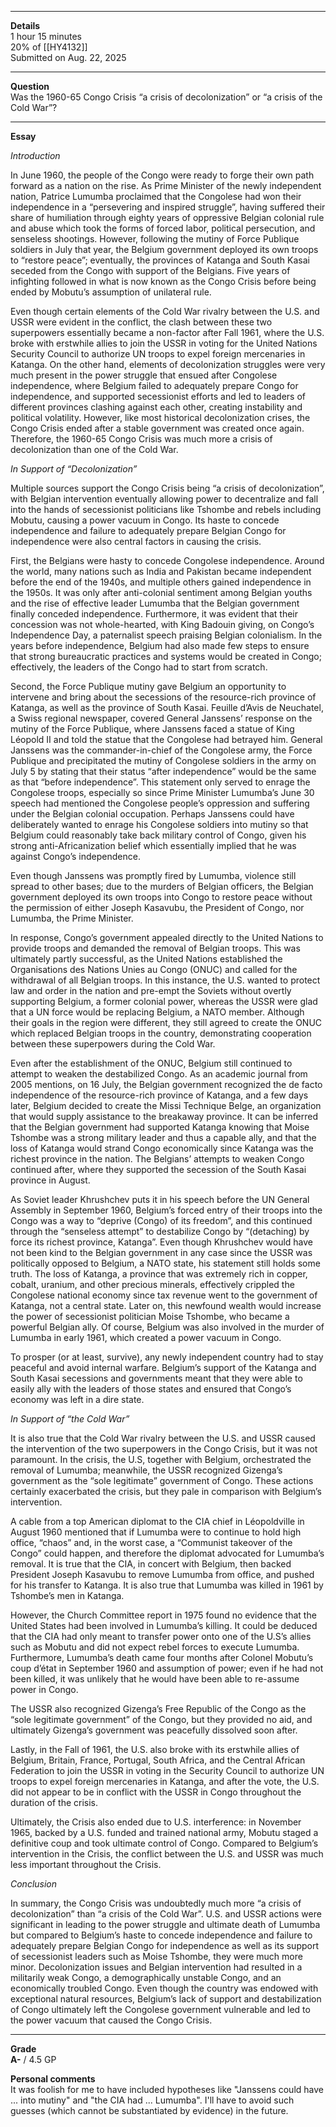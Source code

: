 ****

**Details**\
1 hour 15 minutes\
20% of [[HY4132]]\
Submitted on Aug. 22, 2025

****

**Question**\
Was the 1960-65 Congo Crisis “a crisis of decolonization” or “a crisis of the Cold War”?

****

**Essay**

*Introduction*

In June 1960, the people of the Congo were ready to forge their own path forward as a nation on the rise. As Prime Minister of the newly independent nation, Patrice Lumumba proclaimed that the Congolese had won their independence in a “persevering and inspired struggle”, having suffered their share of humiliation through eighty years of oppressive Belgian colonial rule and abuse which took the forms of forced labor, political persecution, and senseless shootings. However, following the mutiny of Force Publique soldiers in July that year, the Belgium government deployed its own troops to “restore peace”; eventually, the provinces of Katanga and South Kasai seceded from the Congo with support of the Belgians. Five years of infighting followed in what is now known as the Congo Crisis before being ended by Mobutu’s assumption of unilateral rule.

Even though certain elements of the Cold War rivalry between the U.S. and USSR were evident in the conflict, the clash between these two superpowers essentially became a non-factor after Fall 1961, where the U.S. broke with erstwhile allies to join the USSR in voting for the United Nations Security Council to authorize UN troops to expel foreign mercenaries in Katanga. On the other hand, elements of decolonization struggles were very much present in the power struggle that ensued after Congolese independence, where Belgium failed to adequately prepare Congo for independence, and supported secessionist efforts and led to leaders of different provinces clashing against each other, creating instability and political volatility. However, like most historical decolonization crises, the Congo Crisis ended after a stable government was created once again. Therefore, the 1960-65 Congo Crisis was much more a crisis of decolonization than one of the Cold War.

*In Support of “Decolonization”*

Multiple sources support the Congo Crisis being “a crisis of decolonization”, with Belgian intervention eventually allowing power to decentralize and fall into the hands of secessionist politicians like Tshombe and rebels including Mobutu, causing a power vacuum in Congo. Its haste to concede independence and failure to adequately prepare Belgian Congo for independence were also central factors in causing the crisis.

First, the Belgians were hasty to concede Congolese independence. Around the world, many nations such as India and Pakistan became independent before the end of the 1940s, and multiple others gained independence in the 1950s. It was only after anti-colonial sentiment among Belgian youths and the rise of effective leader Lumumba that the Belgian government finally conceded independence. Furthermore, it was evident that their concession was not whole-hearted, with King Badouin giving, on Congo’s Independence Day, a paternalist speech praising Belgian colonialism. In the years before independence, Belgium had also made few steps to ensure that strong bureaucratic practices and systems would be created in Congo; effectively, the leaders of the Congo had to start from scratch.

Second, the Force Publique mutiny gave Belgium an opportunity to intervene and bring about the secessions of the resource-rich province of Katanga, as well as the province of South Kasai. Feuille d’Avis de Neuchatel, a Swiss regional newspaper, covered General Janssens’ response on the mutiny of the Force Publique, where Janssens faced a statue of King Léopold II and told the statue that the Congolese had betrayed him. General Janssens was the commander-in-chief of the Congolese army, the Force Publique and precipitated the mutiny of Congolese soldiers in the army on July 5 by stating that their status “after independence” would be the same as that “before independence”. This statement only served to enrage the Congolese troops, especially so since Prime Minister Lumumba’s June 30 speech had mentioned the Congolese people’s oppression and suffering under the Belgian colonial occupation. Perhaps Janssens could have deliberately wanted to enrage his Congolese soldiers into mutiny so that Belgium could reasonably take back military control of Congo, given his strong anti-Africanization belief which essentially implied that he was against Congo’s independence.

Even though Janssens was promptly fired by Lumumba, violence still spread to other bases; due to the murders of Belgian officers, the Belgian government deployed its own troops into Congo to restore peace without the permission of either Joseph Kasavubu, the President of Congo, nor Lumumba, the Prime Minister.

In response, Congo’s government appealed directly to the United Nations to provide troops and demanded the removal of Belgian troops. This was ultimately partly successful, as the United Nations established the Organisations des Nations Unies au Congo (ONUC) and called for the withdrawal of all Belgian troops. In this instance, the U.S. wanted to protect law and order in the nation and pre-empt the Soviets without overtly supporting Belgium, a former colonial power, whereas the USSR were glad that a UN force would be replacing Belgium, a NATO member. Although their goals in the region were different, they still agreed to create the ONUC which replaced Belgian troops in the country, demonstrating cooperation between these superpowers during the Cold War.

Even after the establishment of the ONUC, Belgium still continued to attempt to weaken the destabilized Congo. As an academic journal from 2005 mentions, on 16 July, the Belgian government recognized the de facto independence of the resource-rich province of Katanga, and a few days later, Belgium decided to create the Missi Technique Belge, an organization that would supply assistance to the breakaway province. It can be inferred that the Belgian government had supported Katanga knowing that Moise Tshombe was a strong military leader and thus a capable ally, and that the loss of Katanga would strand Congo economically since Katanga was the richest province in the nation. The Belgians’ attempts to weaken Congo continued after, where they supported the secession of the South Kasai province in August.

As Soviet leader Khrushchev puts it in his speech before the UN General Assembly in September 1960, Belgium’s forced entry of their troops into the Congo was a way to “deprive (Congo) of its freedom”, and this continued through the “senseless attempt” to destabilize Congo by “(detaching) by force its richest province, Katanga”. Even though Khrushchev would have not been kind to the Belgian government in any case since the USSR was politically opposed to Belgium, a NATO state, his statement still holds some truth. The loss of Katanga, a province that was extremely rich in copper, cobalt, uranium, and other precious minerals, effectively crippled the Congolese national economy since tax revenue went to the government of Katanga, not a central state. Later on, this newfound wealth would increase the power of secessionist politician Moise Tshombe, who became a powerful Belgian ally. Of course, Belgium was also involved in the murder of Lumumba in early 1961, which created a power vacuum in Congo.

To prosper (or at least, survive), any newly independent country had to stay peaceful and avoid internal warfare. Belgium’s support of the Katanga and South Kasai secessions and governments meant that they were able to easily ally with the leaders of those states and ensured that Congo’s economy was left in a dire state.

*In Support of “the Cold War”*

It is also true that the Cold War rivalry between the U.S. and USSR caused the intervention of the two superpowers in the Congo Crisis, but it was not paramount. In the crisis, the U.S, together with Belgium, orchestrated the removal of Lumumba; meanwhile, the USSR recognized Gizenga’s government as the “sole legitimate” government of Congo. These actions certainly exacerbated the crisis, but they pale in comparison with Belgium’s intervention.

A cable from a top American diplomat to the CIA chief in Léopoldville in August 1960 mentioned that if Lumumba were to continue to hold high office, “chaos” and, in the worst case, a “Communist takeover of the Congo” could happen, and therefore the diplomat advocated for Lumumba’s removal. It is true that the CIA, in concert with Belgium, then backed President Joseph Kasavubu to remove Lumumba from office, and pushed for his transfer to Katanga. It is also true that Lumumba was killed in 1961 by Tshombe’s men in Katanga.

However, the Church Committee report in 1975 found no evidence that the United States had been involved in Lumumba’s killing. It could be deduced that the CIA had only meant to transfer power onto one of the U.S’s allies such as Mobutu and did not expect rebel forces to execute Lumumba. Furthermore, Lumumba’s death came four months after Colonel Mobutu’s coup d’état in September 1960 and assumption of power; even if he had not been killed, it was unlikely that he would have been able to re-assume power in Congo.

The USSR also recognized Gizenga’s Free Republic of the Congo as the “sole legitimate government” of the Congo, but they provided no aid, and ultimately Gizenga’s government was peacefully dissolved soon after.

Lastly, in the Fall of 1961, the U.S. also broke with its erstwhile allies of Belgium, Britain, France, Portugal, South Africa, and the Central African Federation to join the USSR in voting in the Security Council to authorize UN troops to expel foreign mercenaries in Katanga, and after the vote, the U.S. did not appear to be in conflict with the USSR in Congo throughout the duration of the crisis.

Ultimately, the Crisis also ended due to U.S. interference: in November 1965, backed by a U.S. funded and trained national army, Mobutu staged a definitive coup and took ultimate control of Congo. Compared to Belgium’s intervention in the Crisis, the conflict between the U.S. and USSR was much less important throughout the Crisis.

*Conclusion*

In summary, the Congo Crisis was undoubtedly much more “a crisis of decolonization” than “a crisis of the Cold War”. U.S. and USSR actions were significant in leading to the power struggle and ultimate death of Lumumba but compared to Belgium’s haste to concede independence and failure to adequately prepare Belgian Congo for independence as well as its support of secessionist leaders such as Moise Tshombe, they were much more minor. Decolonization issues and Belgian intervention had resulted in a militarily weak Congo, a demographically unstable Congo, and an economically troubled Congo. Even though the country was endowed with exceptional natural resources, Belgium’s lack of support and destabilization of Congo ultimately left the Congolese government vulnerable and led to the power vacuum that caused the Congo Crisis.

****

**Grade**\
**A-** / 4.5 GP

**Personal comments**\
It was foolish for me to have included hypotheses like "Janssens could have ... into mutiny" and "the CIA had ... Lumumba". I'll have to avoid such guesses (which cannot be substantiated by evidence) in the future.
